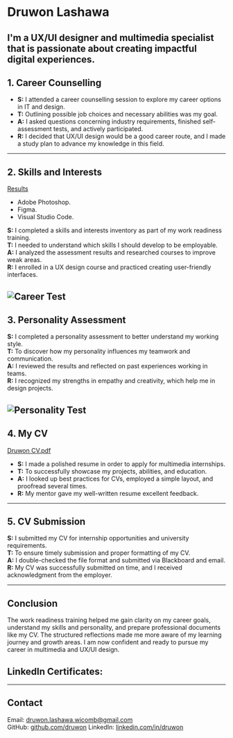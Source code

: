 # Druwon Lashawa 
I'm a UX/UI designer and multimedia specialist that is passionate about creating impactful digital experiences.
---

## 1. Career Counselling

- **S:** I attended a career counselling session to explore my career options in IT and design.
- **T:** Outlining possible job choices and necessary abilities was my goal.
- **A:** I asked questions concerning industry requirements, finished self-assessment tests, and actively participated.
- **R:** I decided that UX/UI design would be a good career route, and I made a study plan to advance my knowledge in this field.

---

## 2. Skills and Interests

[Results](https://www.16personalities.com/profiles/intj-a/m/6e8efsiot)

- Adobe Photoshop.  
- Figma. 
- Visual Studio Code.  

**S:** I completed a skills and interests inventory as part of my work readiness training.  
**T:** I needed to understand which skills I should develop to be employable.  
**A:** I analyzed the assessment results and researched courses to improve weak areas.  
**R:** I enrolled in a UX design course and practiced creating user-friendly interfaces.

![Career Test](https://github.com/user-attachments/assets/4fe29831-fe96-4573-88e2-23de4dd12328)
---

## 3. Personality Assessment

**S:** I completed a personality assessment to better understand my working style.  
**T:** To discover how my personality influences my teamwork and communication.  
**A:** I reviewed the results and reflected on past experiences working in teams.  
**R:** I recognized my strengths in empathy and creativity, which help me in design projects.

![Personality Test](https://github.com/user-attachments/assets/045bacac-fd10-4ba9-8ace-a0669452540d)
---

## 4. My CV

[Druwon CV.pdf](https://github.com/user-attachments/files/20405563/Druwon.CV.pdf)

- **S:** I made a polished resume in order to apply for multimedia internships. 
- **T:** To successfully showcase my projects, abilities, and education.  
- **A:** I looked up best practices for CVs, employed a simple layout, and proofread several times.   
- **R:** My mentor gave my well-written resume excellent feedback.

---

## 5. CV Submission



**S:** I submitted my CV for internship opportunities and university requirements.  
**T:** To ensure timely submission and proper formatting of my CV.  
**A:** I double-checked the file format and submitted via Blackboard and email.  
**R:** My CV was successfully submitted on time, and I received acknowledgment from the employer.

---

## Conclusion

The work readiness training helped me gain clarity on my career goals, understand my skills and personality, and prepare professional documents like my CV. The structured reflections made me more aware of my learning journey and growth areas. I am now confident and ready to pursue my career in multimedia and UX/UI design.

## LinkedIn Certificates:


---

## Contact

Email: druwon.lashawa.wicomb@gmail.com  
GitHub: [github.com/druwon]([https://github.com/druwon](https://github.com/DruwonL/work-readiness-portfolio/))  
LinkedIn: [linkedin.com/in/druwon](www.linkedin.com/in/druwon-lashawa-b35654237)
